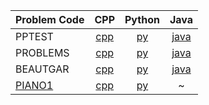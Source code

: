 | Problem Code | CPP | Python | Java |
|:---------|:--------:|:-------:|:-------:|
| PPTEST | [cpp](https://github.com/arindal1/CodeChefProblems/blob/main/3Star%20BegLvl/PPTEST.cpp) | [py](https://github.com/arindal1/CodeChefProblems/blob/main/3Star%20BegLvl/PPTEST.py) | [java](https://github.com/arindal1/CodeChefProblems/blob/main/3Star%20BegLvl/PPTEST.java) |
| PROBLEMS | [cpp](https://github.com/arindal1/CodeChefProblems/blob/main/3Star%20BegLvl/PROBLEMS.cpp) | [py](https://github.com/arindal1/CodeChefProblems/blob/main/3Star%20BegLvl/PROBLEMS.py) | [java](https://github.com/arindal1/CodeChefProblems/blob/main/3Star%20BegLvl/PROBLEMS.java) |
| BEAUTGAR | [cpp](https://github.com/arindal1/CodeChefProblems/blob/main/3Star%20BegLvl/BEUTGAR.cpp) | [py](https://github.com/arindal1/CodeChefProblems/blob/main/3Star%20BegLvl/BEUTGAR.py) | [java](https://github.com/arindal1/CodeChefProblems/blob/main/3Star%20BegLvl/BEAUTGAR.java) |
| [PIANO1](https://www.codechef.com/problems/PIANO1) | [cpp](https://github.com/arindal1/CodeChefProblems/blob/main/2Star%20AdvLvl/PIANO1.cpp)   | [py](https://github.com/arindal1/CodeChefProblems/blob/main/2Star%20AdvLvl/PIANO1.py)| ~ |
